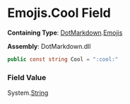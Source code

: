 # Emojis\.Cool Field

**Containing Type**: [DotMarkdown](../../README.md)\.[Emojis](../README.md)

**Assembly**: DotMarkdown\.dll

```csharp
public const string Cool = ":cool:"
```

### Field Value

System\.[String](https://docs.microsoft.com/en-us/dotnet/api/system.string)
